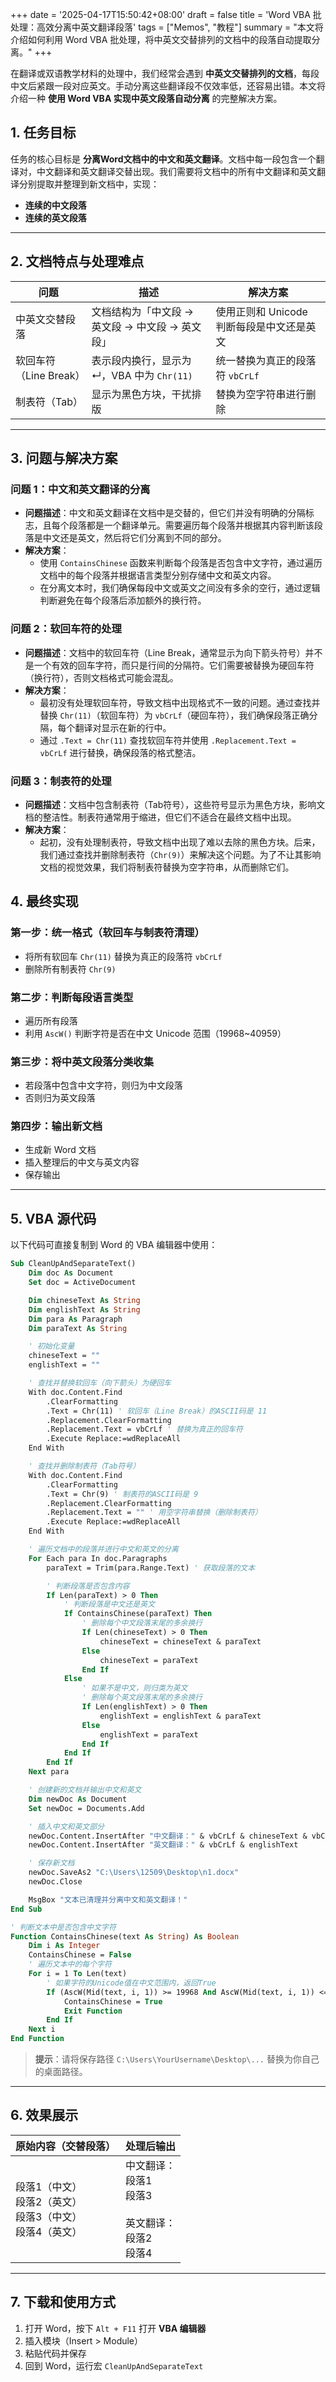 +++
date = '2025-04-17T15:50:42+08:00'
draft = false
title = 'Word VBA 批处理：高效分离中英文翻译段落'
tags = ["Memos", "教程"]
summary = "本文将介绍如何利用 Word VBA 批处理，将中英文交替排列的文档中的段落自动提取分离。"
+++

在翻译或双语教学材料的处理中，我们经常会遇到 **中英文交替排列的文档**，每段中文后紧跟一段对应英文。手动分离这些翻译段不仅效率低，还容易出错。本文将介绍一种 **使用 Word VBA 实现中英文段落自动分离** 的完整解决方案。

## 1. 任务目标

任务的核心目标是 **分离Word文档中的中文和英文翻译**。文档中每一段包含一个翻译对，中文翻译和英文翻译交替出现。我们需要将文档中的所有中文翻译和英文翻译分别提取并整理到新文档中，实现：
*  **连续的中文段落**
*  **连续的英文段落**

---

## 2. 文档特点与处理难点

| 问题               | 描述                            | 解决方案                      |
| ---------------- | ----------------------------- | ------------------------- |
| 中英文交替段落          | 文档结构为「中文段 → 英文段 → 中文段 → 英文段」  | 使用正则和 Unicode 判断每段是中文还是英文 |
| 软回车符（Line Break） | 表示段内换行，显示为 ↵，VBA 中为 `Chr(11)` | 统一替换为真正的段落符 `vbCrLf`      |
| 制表符（Tab）         | 显示为黑色方块，干扰排版                  | 替换为空字符串进行删除               |

---

## 3. 问题与解决方案

### 问题 1：中文和英文翻译的分离

- **问题描述**：中文和英文翻译在文档中是交替的，但它们并没有明确的分隔标志，且每个段落都是一个翻译单元。需要遍历每个段落并根据其内容判断该段落是中文还是英文，然后将它们分离到不同的部分。
- **解决方案**：
  - 使用 `ContainsChinese` 函数来判断每个段落是否包含中文字符，通过遍历文档中的每个段落并根据语言类型分别存储中文和英文内容。
  - 在分离文本时，我们确保每段中文或英文之间没有多余的空行，通过逻辑判断避免在每个段落后添加额外的换行符。

### 问题 2：软回车符的处理

- **问题描述**：文档中的软回车符（Line Break，通常显示为向下箭头符号）并不是一个有效的回车字符，而只是行间的分隔符。它们需要被替换为硬回车符（换行符），否则文档格式可能会混乱。
- **解决方案**：
  - 最初没有处理软回车符，导致文档中出现格式不一致的问题。通过查找并替换 `Chr(11)`（软回车符）为 `vbCrLf`（硬回车符），我们确保段落正确分隔，每个翻译对显示在新的行中。
  - 通过 `.Text = Chr(11)` 查找软回车符并使用 `.Replacement.Text = vbCrLf` 进行替换，确保段落的格式整洁。

### 问题 3：制表符的处理

- **问题描述**：文档中包含制表符（Tab符号），这些符号显示为黑色方块，影响文档的整洁性。制表符通常用于缩进，但它们不适合在最终文档中出现。
- **解决方案**：
  - 起初，没有处理制表符，导致文档中出现了难以去除的黑色方块。后来，我们通过查找并删除制表符（`Chr(9)`）来解决这个问题。为了不让其影响文档的视觉效果，我们将制表符替换为空字符串，从而删除它们。


## 4. 最终实现

### 第一步：统一格式（软回车与制表符清理）

* 将所有软回车 `Chr(11)` 替换为真正的段落符 `vbCrLf`
* 删除所有制表符 `Chr(9)`

### 第二步：判断每段语言类型

* 遍历所有段落
* 利用 `AscW()` 判断字符是否在中文 Unicode 范围（19968\~40959）

### 第三步：将中英文段落分类收集

* 若段落中包含中文字符，则归为中文段落
* 否则归为英文段落

### 第四步：输出新文档

* 生成新 Word 文档
* 插入整理后的中文与英文内容
* 保存输出

---

## 5. VBA 源代码

以下代码可直接复制到 Word 的 VBA 编辑器中使用：

```vb
Sub CleanUpAndSeparateText()
    Dim doc As Document
    Set doc = ActiveDocument

    Dim chineseText As String
    Dim englishText As String
    Dim para As Paragraph
    Dim paraText As String

    ' 初始化变量
    chineseText = ""
    englishText = ""

    ' 查找并替换软回车（向下箭头）为硬回车
    With doc.Content.Find
        .ClearFormatting
        .Text = Chr(11) ' 软回车（Line Break）的ASCII码是 11
        .Replacement.ClearFormatting
        .Replacement.Text = vbCrLf ' 替换为真正的回车符
        .Execute Replace:=wdReplaceAll
    End With

    ' 查找并删除制表符（Tab符号）
    With doc.Content.Find
        .ClearFormatting
        .Text = Chr(9) ' 制表符的ASCII码是 9
        .Replacement.ClearFormatting
        .Replacement.Text = "" ' 用空字符串替换（删除制表符）
        .Execute Replace:=wdReplaceAll
    End With

    ' 遍历文档中的段落并进行中文和英文的分离
    For Each para In doc.Paragraphs
        paraText = Trim(para.Range.Text) ' 获取段落的文本

        ' 判断段落是否包含内容
        If Len(paraText) > 0 Then
            ' 判断段落是中文还是英文
            If ContainsChinese(paraText) Then
                ' 删除每个中文段落末尾的多余换行
                If Len(chineseText) > 0 Then
                    chineseText = chineseText & paraText
                Else
                    chineseText = paraText
                End If
            Else
                ' 如果不是中文，则归类为英文
                ' 删除每个英文段落末尾的多余换行
                If Len(englishText) > 0 Then
                    englishText = englishText & paraText
                Else
                    englishText = paraText
                End If
            End If
        End If
    Next para

    ' 创建新的文档并输出中文和英文
    Dim newDoc As Document
    Set newDoc = Documents.Add

    ' 插入中文和英文部分
    newDoc.Content.InsertAfter "中文翻译：" & vbCrLf & chineseText & vbCrLf
    newDoc.Content.InsertAfter "英文翻译：" & vbCrLf & englishText

    ' 保存新文档
    newDoc.SaveAs2 "C:\Users\12509\Desktop\n1.docx"
    newDoc.Close

    MsgBox "文本已清理并分离中文和英文翻译！"
End Sub

' 判断文本中是否包含中文字符
Function ContainsChinese(text As String) As Boolean
    Dim i As Integer
    ContainsChinese = False
    ' 遍历文本中的每个字符
    For i = 1 To Len(text)
        ' 如果字符的Unicode值在中文范围内，返回True
        If (AscW(Mid(text, i, 1)) >= 19968 And AscW(Mid(text, i, 1)) <= 40959) Then
            ContainsChinese = True
            Exit Function
        End If
    Next i
End Function
```

> **提示**：请将保存路径 `C:\Users\YourUsername\Desktop\...` 替换为你自己的桌面路径。

---

##  6. 效果展示

| 原始内容（交替段落）                               | 处理后输出                                          |
| ---------------------------------------- | ---------------------------------------------- |
| 段落1（中文）<br>段落2（英文）<br>段落3（中文）<br>段落4（英文） | 中文翻译：<br>段落1<br>段落3<br><br>英文翻译：<br>段落2<br>段落4 |

---

## 7. 下载和使用方式

1. 打开 Word，按下 `Alt + F11` 打开 **VBA 编辑器**
2. 插入模块（Insert > Module）
3. 粘贴代码并保存
4. 回到 Word，运行宏 `CleanUpAndSeparateText`
